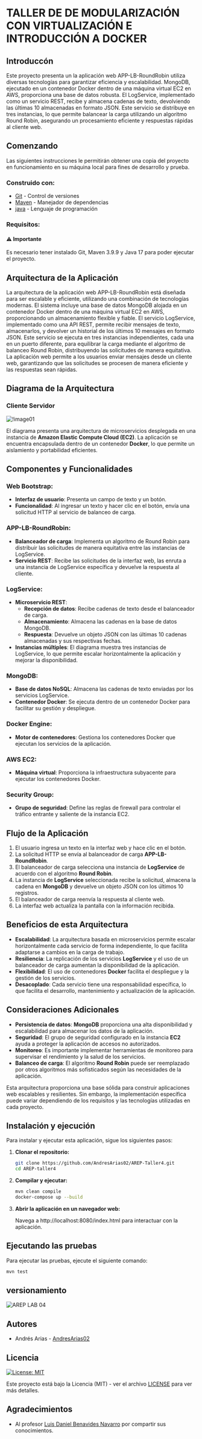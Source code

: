 # TALLER DE DE MODULARIZACIÓN CON VIRTUALIZACIÓN E INTRODUCCIÓN A DOCKER

## Introduccón

Este proyecto presenta un la aplicación web APP-LB-RoundRobin utiliza diversas tecnologías para garantizar eficiencia y escalabilidad. MongoDB, ejecutado en un contenedor Docker dentro de una máquina virtual EC2 en AWS, proporciona una base de datos robusta. El LogService, implementado como un servicio REST, recibe y almacena cadenas de texto, devolviendo las últimas 10 almacenadas en formato JSON. Este servicio se distribuye en tres instancias, lo que permite balancear la carga utilizando un algoritmo Round Robin, asegurando un procesamiento eficiente y respuestas rápidas al cliente web.

## Comenzando

Las siguientes instrucciones le permitirán obtener una copia del proyecto en funcionamiento en su máquina local para fines de desarrollo y prueba.

### Construido con:

* [Git](https://git-scm.com) - Control de versiones
* [Maven](https://maven.apache.org/download.cgi) -  Manejador de dependencias
* [java](https://www.oracle.com/java/technologies/downloads/#java22) - Lenguaje de programación

### Requisitos:

#### ⚠️ Importante

Es necesario tener instalado Git, Maven 3.9.9 y Java 17 para poder ejecutar el proyecto.

## Arquitectura de la Aplicación
La arquitectura de la aplicación web APP-LB-RoundRobin está diseñada para ser escalable y eficiente, utilizando una combinación de tecnologías modernas. El sistema incluye una base de datos MongoDB alojada en un contenedor Docker dentro de una máquina virtual EC2 en AWS, proporcionando un almacenamiento flexible y fiable. El servicio LogService, implementado como una API REST, permite recibir mensajes de texto, almacenarlos, y devolver un historial de los últimos 10 mensajes en formato JSON. Este servicio se ejecuta en tres instancias independientes, cada una en un puerto diferente, para equilibrar la carga mediante el algoritmo de balanceo Round Robin, distribuyendo las solicitudes de manera equitativa. La aplicación web permite a los usuarios enviar mensajes desde un cliente web, garantizando que las solicitudes se procesen de manera eficiente y las respuestas sean rápidas.

## Diagrama de la Arquitectura

### Cliente Servidor

![!image01](https://github.com/user-attachments/assets/3478f8e6-f897-447c-a7df-93e554f5956b)

El diagrama presenta una arquitectura de microservicios desplegada en una instancia de **Amazon Elastic Compute Cloud (EC2)**. La aplicación se encuentra encapsulada dentro de un contenedor **Docker**, lo que permite un aislamiento y portabilidad eficientes.

## Componentes y Funcionalidades

### Web Bootstrap:
- **Interfaz de usuario**: Presenta un campo de texto y un botón.
- **Funcionalidad**: Al ingresar un texto y hacer clic en el botón, envía una solicitud HTTP al servicio de balanceo de carga.

### APP-LB-RoundRobin:
- **Balanceador de carga**: Implementa un algoritmo de Round Robin para distribuir las solicitudes de manera equitativa entre las instancias de LogService.
- **Servicio REST**: Recibe las solicitudes de la interfaz web, las enruta a una instancia de LogService específica y devuelve la respuesta al cliente.

### LogService:
- **Microservicio REST**:
   - **Recepción de datos**: Recibe cadenas de texto desde el balanceador de carga.
   - **Almacenamiento**: Almacena las cadenas en la base de datos MongoDB.
   - **Respuesta**: Devuelve un objeto JSON con las últimas 10 cadenas almacenadas y sus respectivas fechas.
- **Instancias múltiples**: El diagrama muestra tres instancias de LogService, lo que permite escalar horizontalmente la aplicación y mejorar la disponibilidad.

### MongoDB:
- **Base de datos NoSQL**: Almacena las cadenas de texto enviadas por los servicios LogService.
- **Contenedor Docker**: Se ejecuta dentro de un contenedor Docker para facilitar su gestión y despliegue.

### Docker Engine:
- **Motor de contenedores**: Gestiona los contenedores Docker que ejecutan los servicios de la aplicación.

### AWS EC2:
- **Máquina virtual**: Proporciona la infraestructura subyacente para ejecutar los contenedores Docker.

### Security Group:
- **Grupo de seguridad**: Define las reglas de firewall para controlar el tráfico entrante y saliente de la instancia EC2.

## Flujo de la Aplicación

1. El usuario ingresa un texto en la interfaz web y hace clic en el botón.
2. La solicitud HTTP se envía al balanceador de carga **APP-LB-RoundRobin**.
3. El balanceador de carga selecciona una instancia de **LogService** de acuerdo con el algoritmo **Round Robin**.
4. La instancia de **LogService** seleccionada recibe la solicitud, almacena la cadena en **MongoDB** y devuelve un objeto JSON con los últimos 10 registros.
5. El balanceador de carga reenvía la respuesta al cliente web.
6. La interfaz web actualiza la pantalla con la información recibida.

## Beneficios de esta Arquitectura

- **Escalabilidad**: La arquitectura basada en microservicios permite escalar horizontalmente cada servicio de forma independiente, lo que facilita adaptarse a cambios en la carga de trabajo.
- **Resiliencia**: La replicación de los servicios **LogService** y el uso de un balanceador de carga aumentan la disponibilidad de la aplicación.
- **Flexibilidad**: El uso de contenedores **Docker** facilita el despliegue y la gestión de los servicios.
- **Desacoplado**: Cada servicio tiene una responsabilidad específica, lo que facilita el desarrollo, mantenimiento y actualización de la aplicación.

## Consideraciones Adicionales

- **Persistencia de datos**: **MongoDB** proporciona una alta disponibilidad y escalabilidad para almacenar los datos de la aplicación.
- **Seguridad**: El grupo de seguridad configurado en la instancia **EC2** ayuda a proteger la aplicación de accesos no autorizados.
- **Monitoreo**: Es importante implementar herramientas de monitoreo para supervisar el rendimiento y la salud de los servicios.
- **Balanceo de carga**: El algoritmo **Round Robin** puede ser reemplazado por otros algoritmos más sofisticados según las necesidades de la aplicación.

Esta arquitectura proporciona una base sólida para construir aplicaciones web escalables y resilientes. Sin embargo, la implementación específica puede variar dependiendo de los requisitos y las tecnologías utilizadas en cada proyecto.

## Instalación y ejecución

Para instalar y ejecutar esta aplicación, sigue los siguientes pasos:

1. **Clonar el repositorio:**

   ```bash
   git clone https://github.com/AndresArias02/AREP-Taller4.git
   cd AREP-taller4
   ```

2. **Compilar y ejecutar:**

    ```bash
   mvn clean compile
   docker-compose up --build
   ```

3. **Abrir la aplicación en un navegador web:**

   Navega a http://localhost:8080/index.html para interactuar con la aplicación.

## Ejecutando las pruebas

Para ejecutar las pruebas, ejecute el siguiente comando:

```bash
mvn test
```
## versionamiento

![AREP LAB 04](https://img.shields.io/badge/AREP_LAB_04-v1.0.0-blue)

## Autores

- Andrés Arias - [AndresArias02](https://github.com/AndresArias02)

## Licencia

[![License: MIT](https://img.shields.io/badge/License-MIT-yellow.svg)](https://opensource.org/licenses/MIT)

Este proyecto está bajo la Licencia (MIT) - ver el archivo [LICENSE](LICENSE.md) para ver más detalles.

## Agradecimientos

- Al profesor [Luis Daniel Benavides Navarro](https://ldbn.is.escuelaing.edu.co) por compartir sus conocimientos.
    
